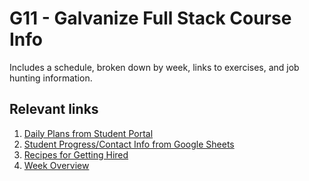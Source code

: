 # G11 - Galvanize Full Stack Course Info

Includes a schedule, broken down by week, links to exercises, and job hunting information.

## Relevant links

1. [Daily Plans from Student Portal](https://students.galvanize.com/cohorts/15/daily_plans)
1. [Student Progress/Contact Info from Google Sheets](https://docs.google.com/a/galvanize.com/spreadsheets/d/1A4EOIP33RjRiUI5YKdyxxx5hF7mEqjNHX-sDfsABPlo)
1. [Recipes for Getting Hired](https://github.com/gSchool/g11-course-info/tree/master/getting-employed)
1. [Week Overview](https://github.com/gSchool/g11-course-info/tree/master/getting-employed)
